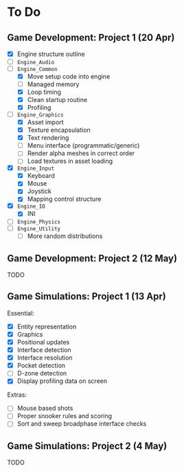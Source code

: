 To Do
=====

Game Development: Project 1 (20 Apr)
------------------------------------

- [x] Engine structure outline
- [ ] `Engine_Audio`
- [ ] `Engine_Common`
  - [x] Move setup code into engine
  - [ ] Managed memory
  - [x] Loop timing
  - [x] Clean startup routine
  - [x] Profiling
- [ ] `Engine_Graphics`
  - [x] Asset import
  - [x] Texture encapsulation
  - [x] Text rendering
  - [ ] Menu interface (programmatic/generic)
  - [ ] Render alpha meshes in correct order
  - [ ] Load textures in asset loading
- [x] `Engine_Input`
  - [x] Keyboard
  - [x] Mouse
  - [x] Joystick
  - [x] Mapping control structure
- [x] `Engine_IO`
  - [x] INI
- [ ] `Engine_Physics`
- [ ] `Engine_Utility`
  - [ ] More random distributions

Game Development: Project 2 (12 May)
------------------------------------

TODO

Game Simulations: Project 1 (13 Apr)
------------------------------------

Essential:

- [x] Entity representation
- [x] Graphics
- [x] Positional updates
- [x] Interface detection
- [x] Interface resolution
- [x] Pocket detection
- [ ] D-zone detection
- [x] Display profiling data on screen

Extras:

- [ ] Mouse based shots
- [ ] Proper snooker rules and scoring
- [ ] Sort and sweep broadphase interface checks

Game Simulations: Project 2 (4 May)
-----------------------------------

TODO
